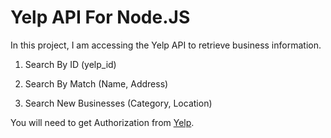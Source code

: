 # Yelp API For Node.JS

In this project, I am accessing the Yelp API to retrieve business information.

1.  Search By ID (yelp_id)

1.  Search By Match (Name, Address)

1.  Search New Businesses (Category, Location)

You will need to get Authorization from [Yelp](https://www.yelp.com/developers/documentation/v3).
